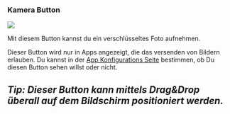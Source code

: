 <a name="button_camera"></a>
### Kamera Button
<div class="buttoncircle"><img src="/buttons/ic_camera_alt_black_24dp.png"></img></div>

Mit diesem Button kannst du ein verschlüsseltes Foto aufnehmen.

Dieser Button wird nur in Apps angezeigt, die das versenden von Bildern erlauben.
Du kannst in der [App Konfigurations Seite](/setup/per-app-config/) bestimmen, ob Du diesen Button sehen willst oder nicht.

*Tip: Dieser Button kann mittels Drag&Drop überall auf dem Bildschirm positioniert werden.*
---